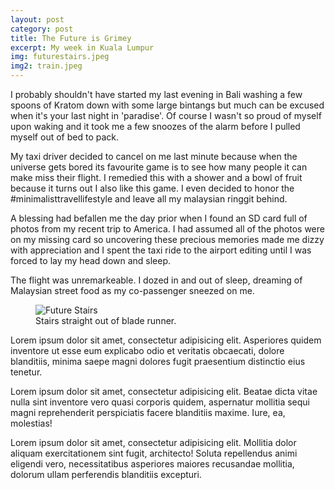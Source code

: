 ```yaml
---
layout: post
category: post
title: The Future is Grimey
excerpt: My week in Kuala Lumpur
img: futurestairs.jpeg
img2: train.jpeg
---
```


I probably shouldn't have started my last evening in Bali washing a few spoons of Kratom down with some large bintangs but much can be excused when it's your last night in 'paradise'. Of course I wasn't so proud of myself upon waking and it took me a few snoozes of the alarm before I pulled myself out of bed to pack.

My taxi driver decided to cancel on me last minute because when the universe gets bored its favourite game is to see how many people it can make miss their flight. I remedied this with a shower and a bowl of fruit because it turns out I also like this game. I even decided to honor the #minimalisttravellifestyle and leave all my malaysian ringgit behind.

A blessing had befallen me the day prior when I found an SD card full of photos from my recent trip to America. I had assumed all of the photos were on my missing card so uncovering these precious memories made me dizzy with appreciation and I spent the taxi ride to the airport editing until I was forced to lay my head down and sleep.

The flight was unremarkeable. I dozed in and out of sleep, dreaming of Malaysian street food as my co-passenger sneezed on me.


<!-- ![Future Stairs]({{ "/images/futurestairs.jpeg" | absolute_url }})
{: .imgWide} -->

<figure>
  <img src="{{site.url}}/images/futurestairs.jpeg" class="imgWide" alt="Future Stairs"/>
  <figcaption>Stairs straight out of blade runner.</figcaption>
</figure>

Lorem ipsum dolor sit amet, consectetur adipisicing elit. Asperiores quidem inventore ut esse eum explicabo odio et veritatis obcaecati, dolore blanditiis, minima saepe magni dolores fugit praesentium distinctio eius tenetur.

Lorem ipsum dolor sit amet, consectetur adipisicing elit. Beatae dicta vitae nulla sint inventore vero quasi corporis quidem, aspernatur mollitia sequi magni reprehenderit perspiciatis facere blanditiis maxime. Iure, ea, molestias!


Lorem ipsum dolor sit amet, consectetur adipisicing elit. Mollitia dolor aliquam exercitationem sint fugit, architecto! Soluta repellendus animi eligendi vero, necessitatibus asperiores maiores recusandae mollitia, dolorum ullam perferendis blanditiis excepturi.